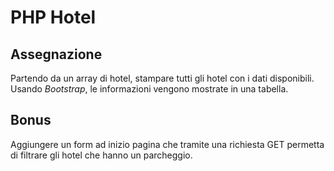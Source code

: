 # PHP Hotel

## Assegnazione

Partendo da un array di hotel, stampare tutti gli hotel con i dati disponibili.
Usando _Bootstrap_, le informazioni vengono mostrate in una tabella.

## Bonus

Aggiungere un form ad inizio pagina che tramite una richiesta GET permetta di filtrare gli hotel che hanno un parcheggio.